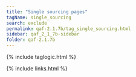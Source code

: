 ```yaml
---
title: "Single sourcing pages"
tagName: single_sourcing
search: exclude
permalink: qaf-2.1.7b/tag_single_sourcing.html
sidebar: qaf_2_1_7b-sidebar
folder: qaf-2.1.7b
---
```

{% include taglogic.html %}

{% include links.html %}
